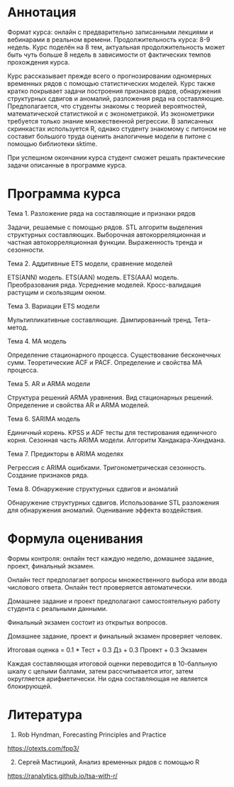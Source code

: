 # Аннотация

Формат курса: онлайн с предварительно записанными лекциями и вебинарами в реальном времени. 
Продолжительность курса: 8-9 недель. Курс поделён на 8 тем, актуальная продолжительность может быть чуть больше 8 недель 
в зависимости от фактических темпов прохождения курса. 

Курс рассказывает прежде всего о прогнозировании одномерных временных рядов с помощью статистических моделей. 
Курс также кратко покрывает задачи построения признаков рядов, обнаружения структурных сдвигов и аномалий, 
разложения ряда на составляющие. 
Предполагается, что студенты знакомы с теорией вероятностей, математической статистикой и с эконометрикой.
Из эконометрики требуется только знание множественной регрессии. 
В записанных скринкастах используется R, однако студенту знакомому с питоном не составит большого труда оценить 
аналогичные модели в питоне с помощью библиотеки sktime. 

При успешном окончании курса студент сможет решать практические задачи описанные в программе курса. 


# Программа курса

Тема 1. Разложение ряда на составляющие и признаки рядов 

Задачи, решаемые с помощью рядов. STL алгоритм выделения структурных составляющих. 
Выборочная автокорреляционная и частная автокорреляционная функции. 
Выраженность тренда и сезонности. 

Тема 2. Аддитивные ETS модели, сравнение моделей

ETS(ANN) модель. ETS(AAN) модель. ETS(AAA) модель. Преобразования ряда. 
Усреднение моделей. Кросс-валидация растущим и скользящим окном. 

Тема 3. Вариации ETS модели

Мультипликативные составляющие. Дампированный тренд. Тета-метод.

Тема 4. MA модель 

Определение стационарного процесса. Существование бесконечных сумм. 
Теоретические ACF и PACF. Определение и свойства MA процесса. 


Тема 5. AR и ARMA модели 

Структура решений ARMA уравнения. Вид стационарных решений. 
Определение и свойства AR и ARMA моделей. 

Тема 6. SARIMA модель 

Единичный корень. KPSS и ADF тесты для тестирования единичного корня. 
Сезонная часть ARIMA модели. Алгоритм Хандакара-Хиндмана. 

Тема 7. Предикторы в ARIMA моделях 

Регрессия с ARIMA ошибками. Тригонометрическая сезонность. 
Создание признаков ряда. 

Тема 8. Обнаружение структурных сдвигов и аномалий 

Обнаружение структурных сдвигов. 
Использование STL разложения для обнаружения аномалий. 
Оценивание эффекта воздействия. 



# Формула оценивания 

Формы контроля: онлайн тест каждую неделю, домашнее задание, проект, финальный экзамен. 

Онлайн тест предполагает вопросы множественного выбора или ввода числового ответа. 
Онлайн тест проверяется автоматически. 

Домашнее задание и проект предполагают самостоятельную работу студента с реальными данными. 

Финальный экзамен состоит из открытых вопросов. 

Домашнее задание, проект и финальный экзамен проверяет человек. 

Итоговая оценка = 0.1 * Тест + 0.3 Дз + 0.3 Проект + 0.3 Экзамен

Каждая составляющая итоговой оценки переводится в 10-балльную шкалу с целыми баллами, затем рассчитывается итог, затем округляется арифметически. Ни одна составляющая не является блокирующей.

# Литература 

1. Rob Hyndman, Forecasting Principles and Practice

https://otexts.com/fpp3/

2. Сергей Мастицкий, Анализ временных рядов с помощью R

https://ranalytics.github.io/tsa-with-r/
